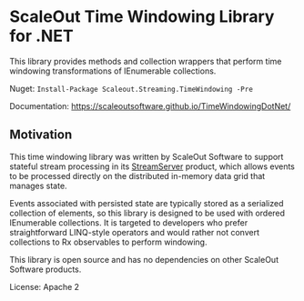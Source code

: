 # ScaleOut Time Windowing Library for .NET

This library provides methods and collection wrappers that perform
time windowing transformations of IEnumerable<T> collections.

Nuget: `Install-Package Scaleout.Streaming.TimeWindowing -Pre`

Documentation: https://scaleoutsoftware.github.io/TimeWindowingDotNet/

## Motivation

This time windowing library was written by ScaleOut Software to
support stateful stream processing in its
[StreamServer](https://www.scaleoutsoftware.com/products/streamserver/)
product, which allows events to be processed directly on the
distributed in-memory data grid that manages state.

Events associated with persisted state are typically stored as a
serialized collection of elements, so this library is designed to be
used with ordered IEnumerable collections. It is targeted to
developers who prefer straightforward LINQ-style operators and would
rather not convert collections to Rx observables to perform windowing.

This library is open source and has no dependencies on other ScaleOut 
Software products. 

License: Apache 2 

